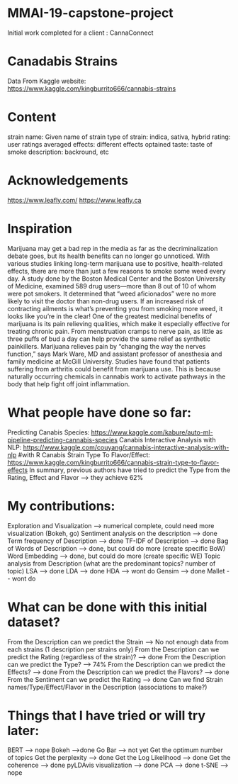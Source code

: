 # MMAI-19-capstone-project
Initial work completed for a client : CannaConnect

# Canadabis Strains
Data From Kaggle website: https://www.kaggle.com/kingburrito666/cannabis-strains

# Content
strain name: Given name of strain
type of strain: indica, sativa, hybrid
rating: user ratings averaged
effects: different effects optained
taste: taste of smoke
description: backround, etc

# Acknowledgements
https://www.leafly.com/
https://www.leafly.ca

# Inspiration
Marijuana may get a bad rep in the media as far as the decriminalization debate goes, but its health benefits can no longer go unnoticed. With various studies linking long-term marijuana use to positive, health-related effects, there are more than just a few reasons to smoke some weed every day.
A study done by the Boston Medical Center and the Boston University of Medicine, examined 589 drug users—more than 8 out of 10 of whom were pot smokers. It determined that “weed aficionados” were no more likely to visit the doctor than non-drug users. If an increased risk of contracting ailments is what’s preventing you from smoking more weed, it looks like you’re in the clear!
One of the greatest medicinal benefits of marijuana is its pain relieving qualities, which make it especially effective for treating chronic pain. From menstruation cramps to nerve pain, as little as three puffs of bud a day can help provide the same relief as synthetic painkillers. Marijuana relieves pain by “changing the way the nerves function,” says Mark Ware, MD and assistant professor of anesthesia and family medicine at McGill University.
Studies have found that patients suffering from arthritis could benefit from marijuana use. This is because naturally occurring chemicals in cannabis work to activate pathways in the body that help fight off joint inflammation.

# What people have done so far:
Predicting Canabis Species:            https://www.kaggle.com/kabure/auto-ml-pipeline-predicting-cannabis-species
Canabis Interactive Analysis with NLP: https://www.kaggle.com/couyang/cannabis-interactive-analysis-with-nlp  #with R
Canabis Strain Type To Flavor/Effect:  https://www.kaggle.com/kingburrito666/cannabis-strain-type-to-flavor-effects
In summary, previous authors have tried to predict the Type from the Rating, Effect and Flavor  --> they achieve 62%

# My contributions:
Exploration and Visualization  --> numerical complete, could need more visualization (Bokeh, go)
Sentiment analysis on the description  --> done
Term frequency of Description --> done
TF-IDF of Description --> done
Bag of Words of Description  --> done, but could do more (create specific BoW)
Word Embedding  --> done, but could do more (create specific WE)
Topic analysis from Description (what are the predominant topics? number of topic) 
LSA --> done
LDA --> done
HDA --> wont do
Gensim --> done
Mallet -- wont do

# What can be done with this initial dataset?

From the Description can we predict the Strain --> No not enough data from each strains (1 description per strains only)
From the Description can we predict the Rating (regardless of the strain)?  --> done
From the Description can we predict the Type? --> 74%
From the Description can we predict the Effects?  --> done
From the Description can we predict the Flavors?  --> done
From the Sentiment can we predict the Rating --> done
Can we find Strain names/Type/Effect/Flavor in the Description (associations to make?)

# Things that I have tried or will try later:
BERT --> nope
Bokeh -->done
Go Bar  --> not yet
Get the optimum number of topics 
Get the perplexity --> done
Get the Log Likelihood --> done
Get the coherence --> done
pyLDAvis visualization --> done
PCA  --> done
t-SNE  --> nope
